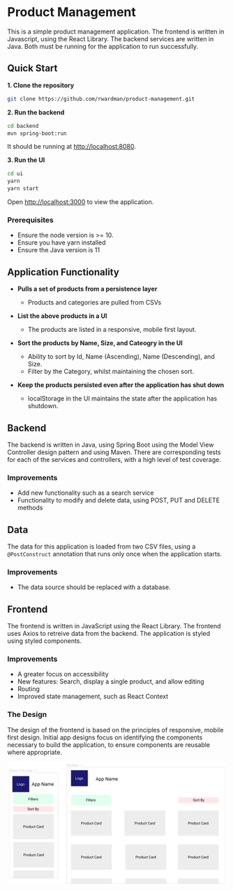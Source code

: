 # Product Management

This is a simple product management application. The frontend is written in Javascript, using the React Library. The backend services are written in Java. Both must be running for the application to run successfully.

## Quick Start

**1. Clone the repository**

```bash
git clone https://github.com/rwardman/product-management.git
```

**2. Run the backend**

```bash
cd backend
mvn spring-boot:run
```

It should be running at [http://localhost:8080](http://localhost:8080).

**3. Run the UI**

```bash
cd ui
yarn
yarn start
```

Open [http://localhost:3000](http://localhost:3000) to view the application.

### Prerequisites

- Ensure the node version is >= 10.
- Ensure you have yarn installed
- Ensure the Java version is 11

## Application Functionality

- **Pulls a set of products from a persistence layer**

  - Products and categories are pulled from CSVs

- **List the above products in a UI**

  - The products are listed in a responsive, mobile first layout.

- **Sort the products by Name, Size, and Cateogry in the UI**

  - Ability to sort by Id, Name (Ascending), Name (Descending), and Size.
  - Filter by the Category, whilst maintaining the chosen sort.

- **Keep the products persisted even after the application has shut down**
  - localStorage in the UI maintains the state after the application has shutdown.

## Backend

The backend is written in Java, using Spring Boot using the Model View Controller design pattern and using Maven. There are corresponding tests for each of the services and controllers, with a high level of test coverage.

### Improvements

- Add new functionality such as a search service
- Functionality to modify and delete data, using POST, PUT and DELETE methods

## Data

The data for this application is loaded from two CSV files, using a `@PostConstruct` annotation that runs only once when the application starts.

### Improvements

- The data source should be replaced with a database.

## Frontend

The frontend is written in JavaScript using the React Library. The frontend uses Axios to retreive data from the backend. The application is styled using styled components.

### Improvements

- A greater focus on accessibility
- New features: Search, display a single product, and allow editing
- Routing
- Improved state management, such as React Context

### The Design

The design of the frontend is based on the principles of responsive, mobile first design. Initial app designs focus on identifying the components necessary to build the application, to ensure components are reusable where appropriate.

![App Design](./AppDesign.png)

